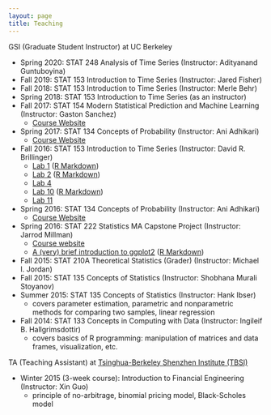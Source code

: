 ```yaml
---
layout: page
title: Teaching
---
```


GSI (Graduate Student Instructor) at UC Berkeley

* Spring 2020: STAT 248 Analysis of Time Series (Instructor: Adityanand Guntuboyina)
* Fall 2019: STAT 153 Introduction to Time Series (Instructor: Jared Fisher)
* Fall 2018: STAT 153 Introduction to Time Series (Instructor: Merle Behr)
* Spring 2018: STAT 153 Introduction to Time Series (as an instructor)
* Fall 2017: STAT 154 Modern Statistical Prediction and Machine Learning (Instructor: Gaston Sanchez)
	* [Course Website](https://github.com/ucb-stat154/stat154-fall-2017)
* Spring 2017: STAT 134 Concepts of Probability (Instructor: Ani Adhikari)
	* [Course Website](http://www.stat.berkeley.edu/~ani/s134s17/index.html)
* Fall 2016: STAT 153 Introduction to Time Series (Instructor: David R. Brillinger)
	* [Lab 1](http://jcyhong.github.io/stat153_lab1.html) ([R Markdown]({{site.url}}/assets/stat153_lab1.Rmd))
	* [Lab 2](http://jcyhong.github.io/stat153_lab2.html) ([R Markdown]({{site.url}}/assets/stat153_lab2.Rmd))
	* [Lab 4](http://jcyhong.github.io/stat153_lab4.html)
	* [Lab 10](http://jcyhong.github.io/stat153_lab10.html) ([R Markdown](http://jcyhong.github.io/assets/stat153_lab10.Rmd))
	* [Lab 11](http://jcyhong.github.io/stat153_lab11.html)
* Spring 2016: STAT 134 Concepts of Probability (Instructor: Ani Adhikari)
	* [Course Website](http://www.stat.berkeley.edu/~ani/s134s16/index.html)
* Spring 2016: STAT 222 Statistics MA Capstone Project (Instructor: Jarrod Millman)
	* <a href = "http://www.jarrodmillman.com/stat222-spring2016/">Course website</a>
	* <a href = "http://jcyhong.github.io/ggplot_demo.html">A (very) brief introduction to ggplot2</a> ([R Markdown]({{site.url}}/assets/ggplot_demo.Rmd))
* Fall 2015: STAT 210A Theoretical Statistics (Grader) (Instructor: Michael I. Jordan)
* Fall 2015: STAT 135 Concepts of Statistics (Instructor: Shobhana Murali Stoyanov)
* Summer 2015: STAT 135 Concepts of Statistics (Instructor: Hank Ibser)
	* covers parameter estimation, parametric and nonparametric methods for comparing two samples, linear regression
* Fall 2014: STAT 133 Concepts in Computing with Data (Instructor: Ingileif B. Hallgrimsdottir)
	* covers basics of R programming: manipulation of matrices and data frames, visualization, etc.

TA (Teaching Assistant) at <a href = "http://www.tbsi.tsinghua.edu.cn">Tsinghua-Berkeley Shenzhen Institute (TBSI)</a>

* Winter 2015 (3-week course): Introduction to Financial Engineering (Instructor: Xin Guo)
	* principle of no-arbitrage, binomial pricing model, Black-Scholes model
